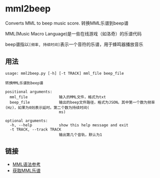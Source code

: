 # mml2beep
Converts MML to beep music score. 转换MML乐谱到beep谱

MML(Music Macro Language)是一些在线游戏（如洛奇）的乐谱代码

beep谱指以`[频率, 持续时间]`表示一个音符的乐谱，用于蜂鸣器播放音乐

## 用法
```
usage: mml2beep.py [-h] [-t TRACK] mml_file beep_file

转换MML乐谱到beep谱

positional arguments:
  mml_file              输入的MML文件，格式为txt
  beep_file             输出的beep文件路径，格式为JSON。其中第一个数为频率(Hz)，如果为0则表示延时。第二个数为持续时间(
                        ms)

optional arguments:
  -h, --help            show this help message and exit
  -t TRACK, --track TRACK
                        输出第几个音轨，默认为1
```

## 链接
* [MML语法参考](https://mabinogi.fws.tw/ac_com_annzyral.php)
* [获取MML乐谱](https://mabinogi.fws.tw/ac_comproser.php)

